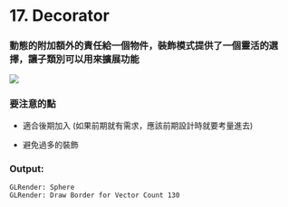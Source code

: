 # 17. Decorator

### 動態的附加額外的責任給一個物件，裝飾模式提供了一個靈活的選擇，讓子類別可以用來擴展功能

![](https://designpatternsinjava.files.wordpress.com/2012/11/image2.png)

### 要注意的點

* 適合後期加入 (如果前期就有需求，應該前期設計時就要考量進去)

* 避免過多的裝飾

### Output:

    GLRender: Sphere
    GLRender: Draw Border for Vector Count 130
